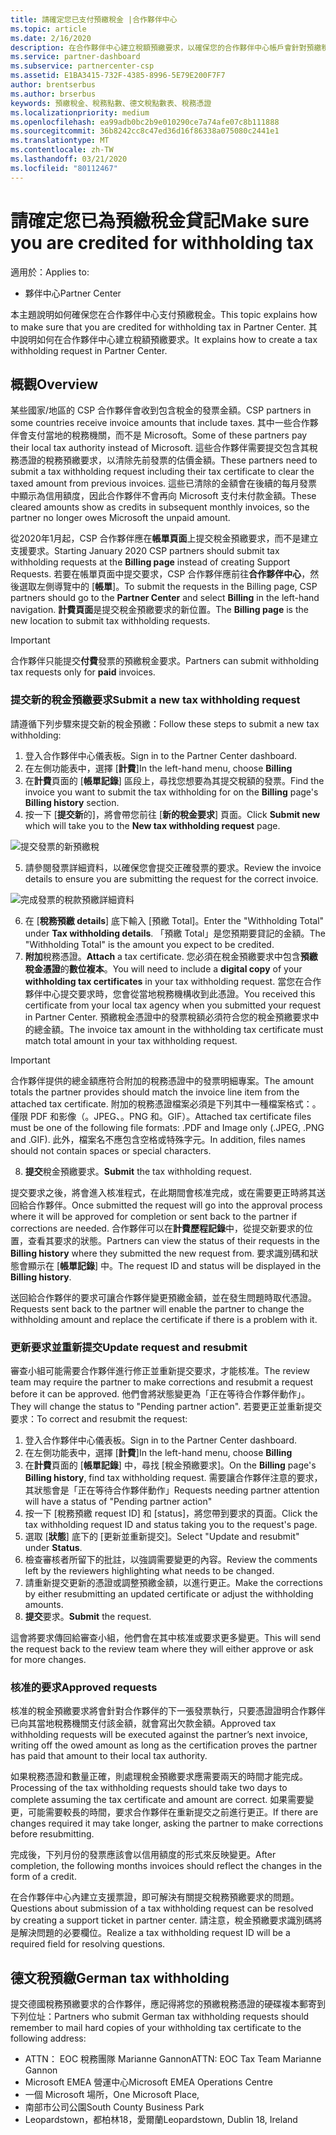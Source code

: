 ```yaml
---
title: 請確定您已支付預繳稅金 |合作夥伴中心
ms.topic: article
ms.date: 2/16/2020
description: 在合作夥伴中心建立稅額預繳要求，以確保您的合作夥伴中心帳戶會針對預繳稅金而貸。
ms.service: partner-dashboard
ms.subservice: partnercenter-csp
ms.assetid: E1BA3415-732F-4385-8996-5E79E200F7F7
author: brentserbus
ms.author: brserbus
keywords: 預繳稅金、稅務點數、德文稅點數表、稅務憑證
ms.localizationpriority: medium
ms.openlocfilehash: ea99adb0bc2b9e010290ce7a74afe07c8b111888
ms.sourcegitcommit: 36b8242cc8c47ed36d16f86338a075080c2441e1
ms.translationtype: MT
ms.contentlocale: zh-TW
ms.lasthandoff: 03/21/2020
ms.locfileid: "80112467"
---
```

# <a name="make-sure-you-are-credited-for-withholding-tax"></a><span data-ttu-id="7e455-104">請確定您已為預繳稅金貸記</span><span class="sxs-lookup"><span data-stu-id="7e455-104">Make sure you are credited for withholding tax</span></span>

<span data-ttu-id="7e455-105">適用於：</span><span class="sxs-lookup"><span data-stu-id="7e455-105">Applies to:</span></span>

- <span data-ttu-id="7e455-106">夥伴中心</span><span class="sxs-lookup"><span data-stu-id="7e455-106">Partner Center</span></span>

<span data-ttu-id="7e455-107">本主題說明如何確保您在合作夥伴中心支付預繳稅金。</span><span class="sxs-lookup"><span data-stu-id="7e455-107">This topic explains how to make sure that you are credited for withholding tax in Partner Center.</span></span> <span data-ttu-id="7e455-108">其中說明如何在合作夥伴中心建立稅額預繳要求。</span><span class="sxs-lookup"><span data-stu-id="7e455-108">It explains how to create a tax withholding request in Partner Center.</span></span>

## <a name="overview"></a><span data-ttu-id="7e455-109">概觀</span><span class="sxs-lookup"><span data-stu-id="7e455-109">Overview</span></span>

<span data-ttu-id="7e455-110">某些國家/地區的 CSP 合作夥伴會收到包含稅金的發票金額。</span><span class="sxs-lookup"><span data-stu-id="7e455-110">CSP partners in some countries receive invoice amounts that include taxes.</span></span> <span data-ttu-id="7e455-111">其中一些合作夥伴會支付當地的稅務機關，而不是 Microsoft。</span><span class="sxs-lookup"><span data-stu-id="7e455-111">Some of these partners pay their local tax authority instead of Microsoft.</span></span> <span data-ttu-id="7e455-112">這些合作夥伴需要提交包含其稅務憑證的稅務預繳要求，以清除先前發票的估價金額。</span><span class="sxs-lookup"><span data-stu-id="7e455-112">These partners need to submit a tax withholding request including their tax certificate to clear the taxed amount from previous invoices.</span></span> <span data-ttu-id="7e455-113">這些已清除的金額會在後續的每月發票中顯示為信用額度，因此合作夥伴不會再向 Microsoft 支付未付款金額。</span><span class="sxs-lookup"><span data-stu-id="7e455-113">These cleared amounts show as credits in subsequent monthly invoices, so the partner no longer owes Microsoft the unpaid amount.</span></span>

<span data-ttu-id="7e455-114">從2020年1月起，CSP 合作夥伴應在**帳單頁面**上提交稅金預繳要求，而不是建立支援要求。</span><span class="sxs-lookup"><span data-stu-id="7e455-114">Starting January 2020 CSP partners should submit tax withholding requests at the **Billing page** instead of creating Support Requests.</span></span> <span data-ttu-id="7e455-115">若要在帳單頁面中提交要求，CSP 合作夥伴應前往**合作夥伴中心**，然後選取左側導覽中的 [**帳單**]。</span><span class="sxs-lookup"><span data-stu-id="7e455-115">To submit the requests in the Billing page, CSP partners should go to the **Partner Center** and select **Billing** in the left-hand navigation.</span></span> <span data-ttu-id="7e455-116">**計費頁面**是提交稅金預繳要求的新位置。</span><span class="sxs-lookup"><span data-stu-id="7e455-116">The **Billing page** is the new location to submit tax withholding requests.</span></span> 

> [!IMPORTANT]
> <span data-ttu-id="7e455-117">合作夥伴只能提交**付費**發票的預繳稅金要求。</span><span class="sxs-lookup"><span data-stu-id="7e455-117">Partners can submit withholding tax requests only for **paid** invoices.</span></span>

### <a name="submit-a-new-tax-withholding-request"></a><span data-ttu-id="7e455-118">提交新的稅金預繳要求</span><span class="sxs-lookup"><span data-stu-id="7e455-118">Submit a new tax withholding request</span></span>

<span data-ttu-id="7e455-119">請遵循下列步驟來提交新的稅金預繳：</span><span class="sxs-lookup"><span data-stu-id="7e455-119">Follow these steps to submit a new tax withholding:</span></span>

1. <span data-ttu-id="7e455-120">登入合作夥伴中心儀表板。</span><span class="sxs-lookup"><span data-stu-id="7e455-120">Sign in to the Partner Center dashboard.</span></span>
2. <span data-ttu-id="7e455-121">在左側功能表中，選擇 [**計費**]</span><span class="sxs-lookup"><span data-stu-id="7e455-121">In the left-hand menu, choose **Billing**</span></span>
3. <span data-ttu-id="7e455-122">在**計費**頁面的 [**帳單記錄**] 區段上，尋找您想要為其提交稅額的發票。</span><span class="sxs-lookup"><span data-stu-id="7e455-122">Find the invoice you want to submit the tax withholding for on the **Billing** page's **Billing history** section.</span></span>
4. <span data-ttu-id="7e455-123">按一下 [**提交新**的]，將會帶您前往 [**新的稅金要求**] 頁面。</span><span class="sxs-lookup"><span data-stu-id="7e455-123">Click **Submit new** which will take you to the **New tax withholding request** page.</span></span>

![提交發票的新預繳稅](images/wht1.png)

5. <span data-ttu-id="7e455-125">請參閱發票詳細資料，以確保您會提交正確發票的要求。</span><span class="sxs-lookup"><span data-stu-id="7e455-125">Review the invoice details to ensure you are submitting the request for the correct invoice.</span></span>

![完成發票的稅款預繳詳細資料](images/wht2.png)

6. <span data-ttu-id="7e455-127">在 [**稅務預繳 details**] 底下輸入 [預繳 Total]。</span><span class="sxs-lookup"><span data-stu-id="7e455-127">Enter the "Withholding Total" under **Tax withholding details**.</span></span> <span data-ttu-id="7e455-128">「預繳 Total」是您預期要貸記的金額。</span><span class="sxs-lookup"><span data-stu-id="7e455-128">The "Withholding Total" is the amount you expect to be credited.</span></span>
7. <span data-ttu-id="7e455-129">**附加**稅務憑證。</span><span class="sxs-lookup"><span data-stu-id="7e455-129">**Attach** a tax certificate.</span></span> <span data-ttu-id="7e455-130">您必須在稅金預繳要求中包含**預繳稅金憑證**的**數位複本**。</span><span class="sxs-lookup"><span data-stu-id="7e455-130">You will need to include a **digital copy** of your **withholding tax certificates** in your tax withholding request.</span></span> <span data-ttu-id="7e455-131">當您在合作夥伴中心提交要求時，您會從當地稅務機構收到此憑證。</span><span class="sxs-lookup"><span data-stu-id="7e455-131">You received this certificate from your local tax agency when you submitted your request in Partner Center.</span></span> <span data-ttu-id="7e455-132">預繳稅金憑證中的發票稅額必須符合您的稅金預繳要求中的總金額。</span><span class="sxs-lookup"><span data-stu-id="7e455-132">The invoice tax amount in the withholding tax certificate must match total amount in your tax withholding request.</span></span> 

> [!IMPORTANT]
> <span data-ttu-id="7e455-133">合作夥伴提供的總金額應符合附加的稅務憑證中的發票明細專案。</span><span class="sxs-lookup"><span data-stu-id="7e455-133">The amount totals the partner provides should match the invoice line item from the attached tax certificate.</span></span> <span data-ttu-id="7e455-134">附加的稅務憑證檔案必須是下列其中一種檔案格式：。僅限 PDF 和影像（。JPEG、。PNG 和。GIF）。</span><span class="sxs-lookup"><span data-stu-id="7e455-134">Attached tax certificate files must be one of the following file formats: .PDF and Image only (.JPEG, .PNG and .GIF).</span></span> <span data-ttu-id="7e455-135">此外，檔案名不應包含空格或特殊字元。</span><span class="sxs-lookup"><span data-stu-id="7e455-135">In addition, files names should not contain  spaces or special characters.</span></span>

8. <span data-ttu-id="7e455-136">**提交**稅金預繳要求。</span><span class="sxs-lookup"><span data-stu-id="7e455-136">**Submit** the tax withholding request.</span></span>

<span data-ttu-id="7e455-137">提交要求之後，將會進入核准程式，在此期間會核准完成，或在需要更正時將其送回給合作夥伴。</span><span class="sxs-lookup"><span data-stu-id="7e455-137">Once submitted the request will go into the approval process where it will be approved for completion or sent back to the partner if corrections are needed.</span></span> <span data-ttu-id="7e455-138">合作夥伴可以在**計費歷程記錄**中，從提交新要求的位置，查看其要求的狀態。</span><span class="sxs-lookup"><span data-stu-id="7e455-138">Partners can view the status of their requests in the **Billing history** where they submitted the new request from.</span></span> <span data-ttu-id="7e455-139">要求識別碼和狀態會顯示在 [**帳單記錄**] 中。</span><span class="sxs-lookup"><span data-stu-id="7e455-139">The request ID and status will be displayed in the **Billing history**.</span></span>

<span data-ttu-id="7e455-140">送回給合作夥伴的要求可讓合作夥伴變更預繳金額，並在發生問題時取代憑證。</span><span class="sxs-lookup"><span data-stu-id="7e455-140">Requests sent back to the partner will enable the partner to change the withholding amount and replace the certificate if there is a problem with it.</span></span> 

### <a name="update-request-and-resubmit"></a><span data-ttu-id="7e455-141">更新要求並重新提交</span><span class="sxs-lookup"><span data-stu-id="7e455-141">Update request and resubmit</span></span>

<span data-ttu-id="7e455-142">審查小組可能需要合作夥伴進行修正並重新提交要求，才能核准。</span><span class="sxs-lookup"><span data-stu-id="7e455-142">The review team may require the partner to make corrections and resubmit a request before it can be approved.</span></span> <span data-ttu-id="7e455-143">他們會將狀態變更為「正在等待合作夥伴動作」。</span><span class="sxs-lookup"><span data-stu-id="7e455-143">They will change the status to "Pending partner action".</span></span> <span data-ttu-id="7e455-144">若要更正並重新提交要求：</span><span class="sxs-lookup"><span data-stu-id="7e455-144">To correct and resubmit the request:</span></span>
 
1. <span data-ttu-id="7e455-145">登入合作夥伴中心儀表板。</span><span class="sxs-lookup"><span data-stu-id="7e455-145">Sign in to the Partner Center dashboard.</span></span>
2. <span data-ttu-id="7e455-146">在左側功能表中，選擇 [**計費**]</span><span class="sxs-lookup"><span data-stu-id="7e455-146">In the left-hand menu, choose **Billing**</span></span>
3. <span data-ttu-id="7e455-147">在**計費**頁面的 [**帳單記錄**] 中，尋找 [稅金預繳要求]。</span><span class="sxs-lookup"><span data-stu-id="7e455-147">On the **Billing** page's **Billing history**, find tax withholding request.</span></span> <span data-ttu-id="7e455-148">需要讓合作夥伴注意的要求，其狀態會是「正在等待合作夥伴動作」</span><span class="sxs-lookup"><span data-stu-id="7e455-148">Requests needing partner attention will have a status of "Pending partner action"</span></span>
4. <span data-ttu-id="7e455-149">按一下 [稅務預繳 request ID] 和 [status]，將您帶到要求的頁面。</span><span class="sxs-lookup"><span data-stu-id="7e455-149">Click the tax withholding request ID and status taking you to the request's page.</span></span>
5. <span data-ttu-id="7e455-150">選取 [**狀態**] 底下的 [更新並重新提交]。</span><span class="sxs-lookup"><span data-stu-id="7e455-150">Select "Update and resubmit" under **Status**.</span></span>
6. <span data-ttu-id="7e455-151">檢查審核者所留下的批註，以強調需要變更的內容。</span><span class="sxs-lookup"><span data-stu-id="7e455-151">Review the comments left by the reviewers highlighting what needs to be changed.</span></span>
7. <span data-ttu-id="7e455-152">請重新提交更新的憑證或調整預繳金額，以進行更正。</span><span class="sxs-lookup"><span data-stu-id="7e455-152">Make the corrections by either resubmitting an updated certificate or adjust the withholding amounts.</span></span>
8. <span data-ttu-id="7e455-153">**提交**要求。</span><span class="sxs-lookup"><span data-stu-id="7e455-153">**Submit** the request.</span></span> 

<span data-ttu-id="7e455-154">這會將要求傳回給審查小組，他們會在其中核准或要求更多變更。</span><span class="sxs-lookup"><span data-stu-id="7e455-154">This will send the request back to the review team where they will either approve or ask for more changes.</span></span>
 
### <a name="approved-requests"></a><span data-ttu-id="7e455-155">核准的要求</span><span class="sxs-lookup"><span data-stu-id="7e455-155">Approved requests</span></span>

<span data-ttu-id="7e455-156">核准的稅金預繳要求將會針對合作夥伴的下一張發票執行，只要憑證證明合作夥伴已向其當地稅務機關支付該金額，就會寫出欠款金額。</span><span class="sxs-lookup"><span data-stu-id="7e455-156">Approved tax withholding requests will be executed against the partner’s next invoice, writing off the owed amount as long as the certification proves the partner has paid that amount to their local tax authority.</span></span>

<span data-ttu-id="7e455-157">如果稅務憑證和數量正確，則處理稅金預繳要求應需要兩天的時間才能完成。</span><span class="sxs-lookup"><span data-stu-id="7e455-157">Processing of the tax withholding requests should take two days to complete assuming the tax certificate and amount are correct.</span></span> <span data-ttu-id="7e455-158">如果需要變更，可能需要較長的時間，要求合作夥伴在重新提交之前進行更正。</span><span class="sxs-lookup"><span data-stu-id="7e455-158">If there are changes required it may take longer, asking the partner to make corrections before resubmitting.</span></span>

<span data-ttu-id="7e455-159">完成後，下列月份的發票應該會以信用額度的形式來反映變更。</span><span class="sxs-lookup"><span data-stu-id="7e455-159">After completion, the following months invoices should reflect the changes in the form of a credit.</span></span>
 
<span data-ttu-id="7e455-160">在合作夥伴中心內建立支援票證，即可解決有關提交稅務預繳要求的問題。</span><span class="sxs-lookup"><span data-stu-id="7e455-160">Questions about submission of a tax withholding request can be resolved by creating a support ticket in partner center.</span></span> <span data-ttu-id="7e455-161">請注意，稅金預繳要求識別碼將是解決問題的必要欄位。</span><span class="sxs-lookup"><span data-stu-id="7e455-161">Realize a tax withholding request ID will be a required field for resolving questions.</span></span>

## <a name="german-tax-withholding"></a><span data-ttu-id="7e455-162">德文稅預繳</span><span class="sxs-lookup"><span data-stu-id="7e455-162">German tax withholding</span></span>

<span data-ttu-id="7e455-163">提交德國稅務預繳要求的合作夥伴，應記得將您的預繳稅務憑證的硬碟複本郵寄到下列位址：</span><span class="sxs-lookup"><span data-stu-id="7e455-163">Partners who submit German tax withholding requests should remember to mail hard copies of your withholding tax certificate to the following address:</span></span> 

- <span data-ttu-id="7e455-164">ATTN： EOC 稅務團隊 Marianne Gannon</span><span class="sxs-lookup"><span data-stu-id="7e455-164">ATTN: EOC Tax Team Marianne Gannon</span></span>
- <span data-ttu-id="7e455-165">Microsoft EMEA 營運中心</span><span class="sxs-lookup"><span data-stu-id="7e455-165">Microsoft EMEA Operations Centre</span></span>
- <span data-ttu-id="7e455-166">一個 Microsoft 場所，</span><span class="sxs-lookup"><span data-stu-id="7e455-166">One Microsoft Place,</span></span>
- <span data-ttu-id="7e455-167">南部市公司公園</span><span class="sxs-lookup"><span data-stu-id="7e455-167">South County Business Park</span></span>
- <span data-ttu-id="7e455-168">Leopardstown，都柏林18，愛爾蘭</span><span class="sxs-lookup"><span data-stu-id="7e455-168">Leopardstown, Dublin 18, Ireland</span></span>

